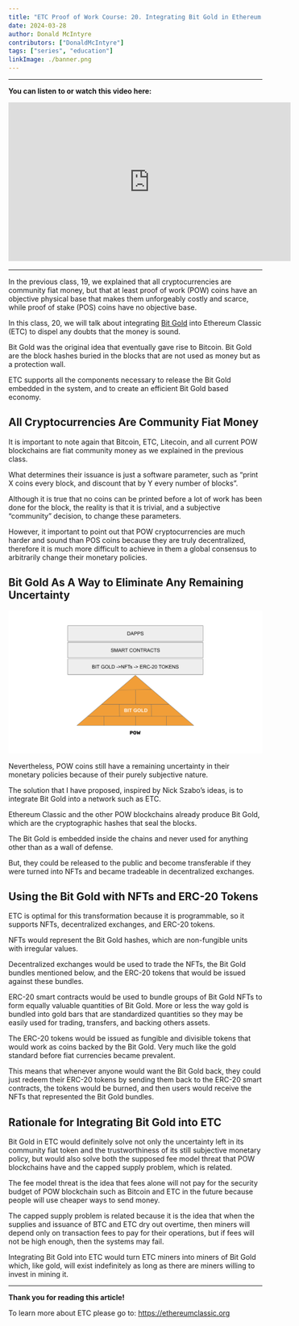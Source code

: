 ```yaml
---
title: "ETC Proof of Work Course: 20. Integrating Bit Gold in Ethereum Classic"
date: 2024-03-28
author: Donald McIntyre
contributors: ["DonaldMcIntyre"]
tags: ["series", "education"]
linkImage: ./banner.png
---
```


---
**You can listen to or watch this video here:**

<iframe width="560" height="315" src="https://www.youtube.com/embed/Ml0OFmw4k8Y" title="YouTube video player" frameborder="0" allow="accelerometer; autoplay; clipboard-write; encrypted-media; gyroscope; picture-in-picture; web-share" allowfullscreen></iframe>

---

In the previous class, 19, we explained that all cryptocurrencies are community fiat money, but that at least proof of work (POW) coins have an objective physical base that makes them unforgeably costly and scarce, while proof of stake (POS) coins have no objective base.

In this class, 20, we will talk about integrating [Bit Gold](https://nakamotoinstitute.org/library/bit-gold) into Ethereum Classic (ETC) to dispel any doubts that the money is sound.

Bit Gold was the original idea that eventually gave rise to Bitcoin. Bit Gold are the block hashes buried in the blocks that are not used as money but as a protection wall.

ETC supports all the components necessary to release the Bit Gold embedded in the system, and to create an efficient Bit Gold based economy.

## All Cryptocurrencies Are Community Fiat Money

It is important to note again that Bitcoin, ETC, Litecoin, and all current POW blockchains are fiat community money as we explained in the previous class. 

What determines their issuance is just a software parameter, such as “print X coins every block, and discount that by Y every number of blocks”. 

Although it is true that no coins can be printed before a lot of work has been done for the block, the reality is that it is trivial, and a subjective “community” decision, to change these parameters.

However, it important to point out that POW cryptocurrencies are much harder and sound than POS coins because they are truly decentralized, therefore it is much more difficult to achieve in them a global consensus to arbitrarily change their monetary policies.

## Bit Gold As A Way to Eliminate Any Remaining Uncertainty

![](./1.png)

Nevertheless, POW coins still have a remaining uncertainty in their monetary policies because of their purely subjective nature.  

The solution that I have proposed, inspired by Nick Szabo’s ideas, is to integrate Bit Gold into a network such as ETC. 

Ethereum Classic and the other POW blockchains already produce Bit Gold, which are the cryptographic hashes that seal the blocks. 

The Bit Gold is embedded inside the chains and never used for anything other than as a wall of defense. 

But, they could be released to the public and become transferable if they were turned into NFTs and became tradeable in decentralized exchanges.

## Using the Bit Gold with NFTs and ERC-20 Tokens

ETC is optimal for this transformation because it is programmable, so it supports NFTs, decentralized exchanges, and ERC-20 tokens. 

NFTs would represent the Bit Gold hashes, which are non-fungible units with irregular values.

Decentralized exchanges would be used to trade the NFTs, the Bit Gold bundles mentioned below, and the ERC-20 tokens that would be issued against these bundles.   

ERC-20 smart contracts would be used to bundle groups of Bit Gold NFTs to form equally valuable quantities of Bit Gold. More or less the way gold is bundled into gold bars that are standardized quantities so they may be easily used for trading, transfers, and backing others assets.

The ERC-20 tokens would be issued as fungible and divisible tokens that would work as coins backed by the Bit Gold. Very much like the gold standard before fiat currencies became prevalent.

This means that whenever anyone would want the Bit Gold back, they could just redeem their ERC-20 tokens by sending them back to the ERC-20 smart contracts, the tokens would be burned, and then users would receive the NFTs that represented the Bit Gold bundles.

## Rationale for Integrating Bit Gold into ETC

Bit Gold in ETC would definitely solve not only the uncertainty left in its community fiat token and the trustworthiness of its still subjective monetary policy, but would also solve both the supposed fee model threat that POW blockchains have and the capped supply problem, which is related.

The fee model threat is the idea that fees alone will not pay for the security budget of POW blockchain such as Bitcoin and ETC in the future because people will use cheaper ways to send money.

The capped supply problem is related because it is the idea that when the supplies and issuance of BTC and ETC dry out overtime, then miners will depend only on transaction fees to pay for their operations, but if fees will not be high enough, then the systems may fail.

Integrating Bit Gold into ETC would turn ETC miners into miners of Bit Gold which, like gold, will exist indefinitely as long as there are miners willing to invest in mining it.

---

**Thank you for reading this article!**

To learn more about ETC please go to: https://ethereumclassic.org
